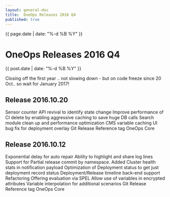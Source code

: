 ```yaml
---
layout: general-doc
title:  OneOps Releases 2016 Q4
published: true
---
```


{{ page.date | date: "%-d %B %Y" }}

# OneOps Releases 2016 Q4

{{ post.date | date: "%-d %B %Y" }}

Closing off the first year .. not slowing down - but on code freeze since 20 Oct.. so wait for January 2017!

<!--more-->

## Release 2016.10.20

 Sensor counter API revival to identify state change
 Improve performance of CI delete by enabling aggressive caching to save huge DB calls
Search module clean up and performance optimization
CMS variable caching
UI bug fix for deployment overlay
Git Release Reference tag
OneOps Core

## Release 2016.10.12

Exponential delay for auto repair
Ability to highlight and share log lines
Support for Partial release commit by namespace. 
Added Cluster health stats in notification payload
Optimization of Deployment status to get just deployment record status
Deployment/Release timeline back-end support
Refactoring Offering evaluation via SPEL
Allow use of variables in encrypted attributes
Variable interpolation for additional scenarios
Git Release Reference tag
OneOps Core
